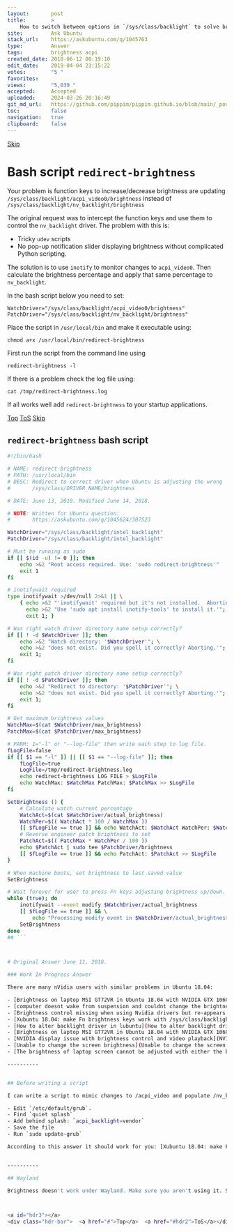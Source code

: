 ```yaml
---
layout:       post
title:        >
    How to switch between options in `/sys/class/backlight` to solve brightness problem?
site:         Ask Ubuntu
stack_url:    https://askubuntu.com/q/1045763
type:         Answer
tags:         brightness acpi
created_date: 2018-06-12 00:19:10
edit_date:    2019-04-04 23:15:22
votes:        "5 "
favorites:    
views:        "5,039 "
accepted:     Accepted
uploaded:     2024-03-26 20:16:49
git_md_url:   https://github.com/pippim/pippim.github.io/blob/main/_posts/2018/2018-06-12-How-to-switch-between-options-in-__sys_class_backlight_-to-solve-brightness-problem_.md
toc:          false
navigation:   true
clipboard:    false
---
```



<a id="hdr1"></a>
<div class="hdr-bar">  <a href="#hdr2">Skip</a></div>

# Bash script `redirect-brightness`

Your problem is function keys to increase/decrease brightness are updating `/sys/class/backlight/acpi_video0/brightness` instead of `/sys/class/backlight/nv_backlight/brightness`

The original request was to intercept the function keys and use them to control the `nv_backlight` driver. The problem with this is:

- Tricky `udev` scripts
- No pop-up notification slider displaying brightness without complicated Python scripting.

The solution is to use `inotify` to monitor changes to `acpi_video0`. Then calculate the brightness percentage and apply that same percentage to `nv_backlight`.

In the bash script below you need to set:

``` 
WatchDriver="/sys/class/backlight/acpi_video0/brightness"
PatchDriver="/sys/class/backlight/nv_backlight/brightness"
```

Place the script in `/usr/local/bin` and make it executable using:

``` 
chmod a+x /usr/local/bin/redirect-brightness
```

First run the script from the command line using

``` 
redirect-brightness -l
```

If there is a problem check the log file using:

``` 
cat /tmp/redirect-brightness.log
```

If all works well add `redirect-brightness` to your startup applications.


<a id="hdr2"></a>
<div class="hdr-bar">  <a href="#">Top</a>  <a href="#hdr1">ToS</a>  <a href="#hdr3">Skip</a></div>

## `redirect-brightness` bash script



``` bash
#!/bin/bash

# NAME: redirect-brightness
# PATH: /usr/local/bin
# DESC: Redirect to correct driver when Ubuntu is adjusting the wrong
#       /sys/class/DRIVER_NAME/brightness

# DATE: June 13, 2018. Modified June 14, 2018.

# NOTE: Written for Ubuntu question:
#       https://askubuntu.com/q/1045624/307523

WatchDriver="/sys/class/backlight/intel_backlight"
PatchDriver="/sys/class/backlight/intel_backlight"

# Must be running as sudo
if [[ $(id -u) != 0 ]]; then
    echo >&2 "Root access required. Use: 'sudo redirect-brightness'"
    exit 1
fi

# inotifywait required
type inotifywait >/dev/null 2>&1 || \
    { echo >&2 "'inotifywait' required but it's not installed.  Aborting."; \
      echo >&2 "Use 'sudo apt install inotify-tools' to install it.'"; \
      exit 1; }

# Was right watch driver directory name setup correctly?
if [[ ! -d $WatchDriver ]]; then
    echo >&2 "Watch directory: '$WatchDriver'"; \
    echo >&2 "does not exist. Did you spell it correctly? Aborting.'"; \
    exit 1;
fi

# Was right patch driver directory name setup correctly?
if [[ ! -d $PatchDriver ]]; then
    echo >&2 "Redirect to directory: '$PatchDriver'"; \
    echo >&2 "does not exist. Did you spell it correctly? Aborting.'"; \
    exit 1;
fi

# Get maximum brightness values
WatchMax=$(cat $WatchDriver/max_brightness)
PatchMax=$(cat $PatchDriver/max_brightness)

# PARM: 1="-l" or "--log-file" then write each step to log file.
fLogFile=false
if [[ $1 == "-l" ]] || [[ $1 == "--log-file" ]]; then
    fLogFile=true
    LogFile=/tmp/redirect-brightness.log
    echo redirect-brightness LOG FILE > $LogFile
    echo WatchMax: $WatchMax PatchMax: $PatchMax >> $LogFile
fi

SetBrightness () {
    # Calculate watch current percentage
    WatchAct=$(cat $WatchDriver/actual_brightness)
    WatchPer=$(( WatchAct * 100 / WatchMax ))
    [[ $fLogFile == true ]] && echo WatchAct: $WatchAct WatchPer: $WatchPer >> $LogFile
    # Reverse engineer patch brightness to set
    PatchAct=$(( PatchMax * WatchPer / 100 ))
    echo $PatchAct | sudo tee $PatchDriver/brightness
    [[ $fLogFile == true ]] && echo PatchAct: $PatchAct >> $LogFile
}

# When machine boots, set brightness to last saved value
SetBrightness

# Wait forever for user to press Fn keys adjusting brightness up/down.
while (true); do
    inotifywait --event modify $WatchDriver/actual_brightness
    [[ $fLogFile == true ]] && \
        echo "Processing modify event in $WatchDriver/actual_brightness" >> $LogFile
    SetBrightness
done
## ```



# Original Answer June 11, 2018.

### Work In Progress Answer

There are many nVidia users with similar problems in Ubuntu 18.04:

- [Brightness on laptop MSI GT72VR in Ubuntu 18.04 with NVIDIA GTX 1060 Mobile doesn&#39;t work](Brightness on laptop MSI GT72VR in Ubuntu 18.04 with NVIDIA GTX 1060 Mobile doesn&#39;t work)
- [computer doesnt wake from suspension and couldnt change the brightness](computer doesnt wake from suspension and couldnt change the brightness)
- [Brightness control missing when using Nvidia drivers but re-appears with X.Org](Brightness control missing when using Nvidia drivers but re-appears with X.Org)
- [Xubuntu 18.04: make Fn brightness keys work with /sys/class/backlight/nv_backlight/](Xubuntu 18.04: make Fn brightness keys work with /sys/class/backlight/nv_backlight/)
- [How to alter backlight driver in lubuntu](How to alter backlight driver in lubuntu)
- [Brightness on laptop MSI GT72VR in Ubuntu 18.04 with NVIDIA GTX 1060 Mobile doesn&#39;t work](Brightness on laptop MSI GT72VR in Ubuntu 18.04 with NVIDIA GTX 1060 Mobile doesn&#39;t work)
- [NVIDIA display issue with brightness control and video playback](NVIDIA display issue with brightness control and video playback)
- [Unable to change the screen brightness](Unable to change the screen brightness)
- [The brightness of laptop screen cannot be adjusted with either the buttons or the slider. Edit](The brightness of laptop screen cannot be adjusted with either the buttons or the slider. Edit)

----------


## Before writing a script

I can write a script to mimic changes to /acpi_video and populate /nv_backlight but before I do try this:

- Edit `/etc/default/grub`.
- Find `quiet splash`
- Add behind splash: `acpi_backlight=vendor`
- Save the file
- Run `sudo update-grub`

According to this answer it should work for you: [Xubuntu 18.04: make Fn brightness keys work with /sys/class/backlight/nv_backlight/](Xubuntu 18.04: make Fn brightness keys work with /sys/class/backlight/nv_backlight/)


----------

## Wayland

Brightness doesn't work under Wayland. Make sure you aren't using it. See: [The brightness of laptop screen cannot be adjusted with either the buttons or the slider. Edit]({% post_url /2018/2018-03-03-The-brightness-of-laptop-screen-cannot-be-adjusted-with-either-the-buttons-or-the-slider.-Edit %})



<a id="hdr3"></a>
<div class="hdr-bar">  <a href="#">Top</a>  <a href="#hdr2">ToS</a></div>

